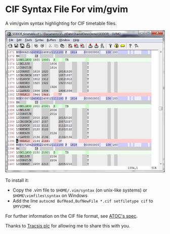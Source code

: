 CIF Syntax File For vim/gvim
==============

A vim/gvim syntax highlighting for CIF timetable files.

![](CIFVimSyntax.png)

To install it:

* Copy the .vim file to `$HOME/.vim/syntax` (on unix-like systems) or `$HOME\vimfiles\syntax` on Windows
* Add the line `autocmd BufRead,BufNewFile *.cif setfiletype cif` to `$MYVIMRC`

For further information on the CIF file format, see [ATOC's spec](http://www.atoc.org/clientfiles/File/RSPS5004%20v27.pdf).

Thanks to [Tracsis plc](http://www.tracsis.com/) for allowing me to share this with you.

